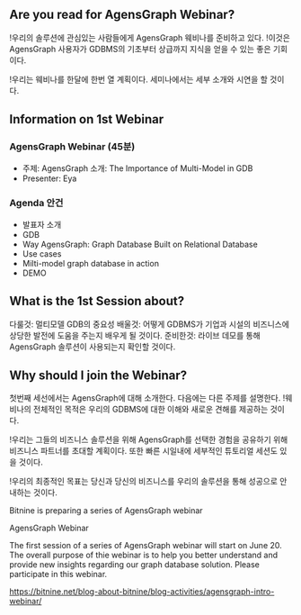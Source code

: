 ## Are you read for AgensGraph Webinar?
!우리의 솔루션에 관심있는 사람들에게 AgensGraph 웨비나를 준비하고 있다.
!이것은 AgensGraph 사용자가 GDBMS의 기초부터 상급까지 지식을 얻을 수 있는 좋은 기회이다.

!우리는 웨비나를 한달에 한번 열 계획이다. 세미나에서는 세부 소개와 시연을 할 것이다. 

## Information on 1st Webinar
### AgensGraph Webinar (45분)
- 주제: AgensGraph 소개: The Importance of Multi-Model in GDB
- Presenter: Eya
### Agenda  안건
- 발표자 소개
- GDB
- Way AgensGraph: Graph Database Built on Relational Database
- Use cases
- Milti-model graph database in action
- DEMO

## What is the 1st Session about?
다룰것: 멀티모델 GDB의 중요성
배울것: 어떻게 GDBMS가 기업과 시설의 비즈니스에 상당한 발전에 도움을 주는지 배우게 될 것이다.
준비한것: 라이브 데모를 통해 AgensGraph 솔루션이 사용되는지 확인할 것이다.

## Why should I join the Webinar?
첫번째 세선에서는 AgensGraph에 대해 소개한다. 다음에는 다른 주제를 설명한다.
!웨비나의 전체적인 목적은 우리의 GDBMS에 대한 이해와 새로운 견해를 제공하는 것이다.

!우리는 그들의 비즈니스 솔루션을 위해 AgensGraph를 선택한 경험을 공유하기 위해 비즈니스 파트너를 초대할 계획이다. 또한 빠른 시일내에 세부적인 튜토리얼 세션도 있을 것이다.

!우리의 최종적인 목표는 당신과 당신의 비즈니스를 우리의 솔루션을 통해 성공으로 안내하는 것이다.


Bitnine is preparing a series of AgensGraph webinar

AgensGraph Webinar

The first session of a series of AgensGraph webinar will start on June 20. The overall purpose of thie webinar is to help you better understand and provide new insights regarding our graph database solution. Please participate in this webinar.

https://bitnine.net/blog-about-bitnine/blog-activities/agensgraph-intro-webinar/